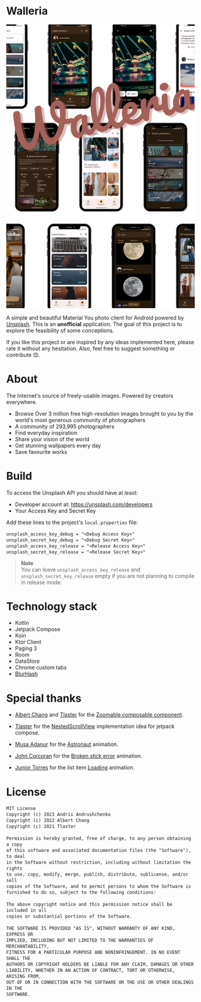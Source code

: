 # Walleria
![Walleria](screenshots/Walleria.png)

A simple and beautiful Material You photo client for Android powered by [Unsplash](https://unsplash.com). This is an **unofficial** application. The goal of this project is to explore the feasibility of some conceptions.

If you like this project or are inspired by any ideas implemented here, please rate it without any hesitation. Also, feel free to suggest something or contribute 😊.
# About
The Internet's source of freely-usable images. Powered by creators everywhere.

* Browse Over 3 million free high-resolution images brought to you by the world's most generous community of photographers
* A community of 293,995 photographers
* Find everyday inspiration
* Share your vision of the world
* Get stunning wallpapers every day
* Save favourite works

# Build
To access the Unsplash API you should have at least:
* Developer account at: https://unsplash.com/developers
* Your Access Key and Secret Key

Add these lines to the project's `local.properties` file:
```
unsplash_access_key_debug = "<Debug Access Key>"
unsplash_secret_key_debug = "<Debug Secret Key>"
unsplash_access_key_release = "<Release Access Key>"
unsplash_secret_key_release = "<Release Secret Key>"
```

> **Note**  
> You can leave `unsplash_access_key_release` and `unsplash_secret_key_release` empty if you are not planning to compile in release mode.

# Technology stack
* Kotlin
* Jetpack Compose
* Koin
* Ktor Client
* Paging 3
* Room
* DataStore
* Chrome custom tabs
* [BlurHash](https://blurha.sh/)

# Special thanks
* [Albert Chang](https://github.com/mxalbert1996) and [Tlaster](https://github.com/Tlaster)
  for the [Zoomable composable component](https://github.com/mxalbert1996/Zoomable).

* [Tlaster](https://github.com/Tlaster) for the [NestedScrollView](https://github.com/Tlaster/NestedScrollView/) implementation idea for jetpack compose.

* [Musa Adanur](https://lottiefiles.com/musaadanur) for the [Astronaut](https://lottiefiles.com/animations/professional-icon-animation-pYejkhGHZu) animation.<br/>
* [John Corcoran](https://lottiefiles.com/lu2e4r2a03bxxac8) for the [Broken stick error](https://lottiefiles.com/animations/connect-icon-W2s7wnF5Sw) animation.<br/>
* [Junior Torres](https://lottiefiles.com/nwuiosky9p) for the list item [Loading](https://lottiefiles.com/animations/loading-Ymt2HaA2pc) animation.

# License
```
MIT License
Copyright (c) 2023 Andrii Andrushchenko
Copyright (c) 2022 Albert Chang
Copyright (c) 2021 Tlaster

Permission is hereby granted, free of charge, to any person obtaining a copy
of this software and associated documentation files (the "Software"), to deal
in the Software without restriction, including without limitation the rights
to use, copy, modify, merge, publish, distribute, sublicense, and/or sell
copies of the Software, and to permit persons to whom the Software is
furnished to do so, subject to the following conditions:

The above copyright notice and this permission notice shall be included in all
copies or substantial portions of the Software.

THE SOFTWARE IS PROVIDED "AS IS", WITHOUT WARRANTY OF ANY KIND, EXPRESS OR
IMPLIED, INCLUDING BUT NOT LIMITED TO THE WARRANTIES OF MERCHANTABILITY,
FITNESS FOR A PARTICULAR PURPOSE AND NONINFRINGEMENT. IN NO EVENT SHALL THE
AUTHORS OR COPYRIGHT HOLDERS BE LIABLE FOR ANY CLAIM, DAMAGES OR OTHER
LIABILITY, WHETHER IN AN ACTION OF CONTRACT, TORT OR OTHERWISE, ARISING FROM,
OUT OF OR IN CONNECTION WITH THE SOFTWARE OR THE USE OR OTHER DEALINGS IN THE
SOFTWARE.
```
